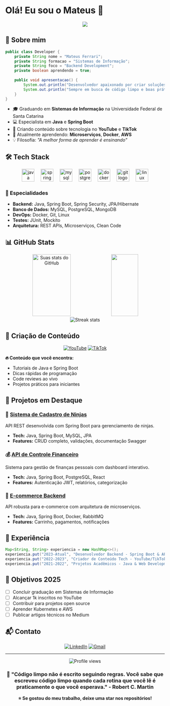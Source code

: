 # Olá! Eu sou o Mateus 👋

<div align="center">
  <img src="https://readme-typing-svg.herokuapp.com/?color=00bfbf&size=35&center=true&vCenter=true&width=1000&lines=Desenvolvedor+Java+%7C+Spring+Boot;Criador+de+Conteúdo+Tech;Sempre+aprendendo+algo+novo!"/>
</div>

## 🚀 Sobre mim

```java
public class Developer {
    private String nome = "Mateus Ferrari";
    private String formacao = "Sistemas de Informação";
    private String foco = "Backend Development";
    private boolean aprendendo = true;
    
    public void apresentacao() {
        System.out.println("Desenvolvedor apaixonado por criar soluções elegantes!");
        System.out.println("Sempre em busca de código limpo e boas práticas.");
    }
}
```

- 🎓 Graduando em **Sistemas de Informação** na Universidade Federal de Santa Catarina
- 💻 Especialista em **Java** e **Spring Boot**
- 📝 Criando conteúdo sobre tecnologia no **YouTube** e **TikTok**
- 🌱 Atualmente aprendendo: **Microserviços**, **Docker**, **AWS**
- 💡 Filosofia: *"A melhor forma de aprender é ensinando"*

## 🛠️ Tech Stack

<div align="center">
  <img src="https://cdn.jsdelivr.net/gh/devicons/devicon/icons/java/java-original.svg" height="40" alt="java logo"/>
  <img width="12"/>
  <img src="https://cdn.jsdelivr.net/gh/devicons/devicon/icons/spring/spring-original.svg" height="40" alt="spring logo"/>
  <img width="12"/>
  <img src="https://cdn.jsdelivr.net/gh/devicons/devicon/icons/mysql/mysql-original.svg" height="40" alt="mysql logo"/>
  <img width="12"/>
  <img src="https://cdn.jsdelivr.net/gh/devicons/devicon/icons/postgresql/postgresql-original.svg" height="40" alt="postgresql logo"/>
  <img width="12"/>
  <img src="https://cdn.jsdelivr.net/gh/devicons/devicon/icons/docker/docker-original.svg" height="40" alt="docker logo"/>
  <img width="12"/>
  <img src="https://cdn.jsdelivr.net/gh/devicons/devicon/icons/git/git-original.svg" height="40" alt="git logo"/>
  <img width="12"/>
  <img src="https://cdn.jsdelivr.net/gh/devicons/devicon/icons/linux/linux-original.svg" height="40" alt="linux logo"/>
</div>

### 🎯 Especialidades
- **Backend:** Java, Spring Boot, Spring Security, JPA/Hibernate
- **Banco de Dados:** MySQL, PostgreSQL, MongoDB
- **DevOps:** Docker, Git, Linux
- **Testes:** JUnit, Mockito 
- **Arquitetura:** REST APIs, Microserviços, Clean Code

## 📊 GitHub Stats

<div align="center">
  <img width="49%" height="195px" src="https://github-readme-stats.vercel.app/api?username=3ateusferrari&show_icons=true&count_private=true&hide_border=true&title_color=00bfbf&icon_color=00bfbf&text_color=c9d1d9&bg_color=0d1117" alt="Suas stats do GitHub" /> 
  <img width="41%" height="195px" src="https://github-readme-stats.vercel.app/api/top-langs/?username=3ateusferrari&layout=compact&hide_border=true&title_color=00bfbf&text_color=c9d1d9&bg_color=0d1117" />
</div>

<div align="center">
  <img src="https://github-readme-streak-stats.herokuapp.com/?user=3ateusferrari&theme=dark&hide_border=true&stroke=0000&background=0d1117&ring=00bfbf&fire=00bfbf&currStreakLabel=00bfbf" alt="Streak stats"/>
</div>

## 🎥 Criação de Conteúdo

<div align="center">
  
[![YouTube](https://img.shields.io/badge/YouTube-FF0000?style=for-the-badge&logo=youtube&logoColor=white)](https://youtube.com/@3ateusferrari)
[![TikTok](https://img.shields.io/badge/TikTok-000000?style=for-the-badge&logo=tiktok&logoColor=white)](https://tiktok.com/@3atesuferrari)

</div>

**🔥 Conteúdo que você encontra:**
- Tutoriais de Java e Spring Boot
- Dicas rápidas de programação
- Code reviews ao vivo
- Projetos práticos para iniciantes

## 🚀 Projetos em Destaque

### 📱 [Sistema de Cadastro de Ninjas](https://github.com/seuusername/cadastro-ninjas)
API REST desenvolvida com Spring Boot para gerenciamento de ninjas.
- **Tech:** Java, Spring Boot, MySQL, JPA
- **Features:** CRUD completo, validações, documentação Swagger

### 💰 [API de Controle Financeiro](https://github.com/seuusername/controle-financeiro)
Sistema para gestão de finanças pessoais com dashboard interativo.
- **Tech:** Java, Spring Boot, PostgreSQL, React
- **Features:** Autenticação JWT, relatórios, categorização

### 🏪 [E-commerce Backend](https://github.com/seuusername/ecommerce-api)
API robusta para e-commerce com arquitetura de microserviços.
- **Tech:** Java, Spring Boot, Docker, RabbitMQ
- **Features:** Carrinho, pagamentos, notificações

## 💼 Experiência

```java
Map<String, String> experiencia = new HashMap<>();
experiencia.put("2023-Atual", "Desenvolvedor Backend - Spring Boot & APIs REST");
experiencia.put("2022-2023", "Criador de Conteúdo Tech - YouTube/TikTok");
experiencia.put("2021-2022", "Projetos Acadêmicos - Java & Web Development");
```

## 🎯 Objetivos 2025

- [ ] Concluir graduação em Sistemas de Informação
- [ ] Alcançar 1k inscritos no YouTube
- [ ] Contribuir para projetos open source
- [ ] Aprender Kubernetes e AWS
- [ ] Publicar artigos técnicos no Medium

## 📬 Contato

<div align="center">

[![LinkedIn](https://img.shields.io/badge/LinkedIn-0077B5?style=for-the-badge&logo=linkedin&logoColor=white)]([https://linkedin.com/in/3ateusferrari](https://www.linkedin.com/in/3ateusferrari/))
[![Gmail](https://img.shields.io/badge/Gmail-333333?style=for-the-badge&logo=gmail&logoColor=red)](mailto:mateusspier@gmail.com)

</div>

---

<div align="center">
  <img src="https://komarev.com/ghpvc/?username=3ateusferrari&color=00bfbf&style=flat-square&label=Profile+Views" alt="Profile views" />
</div>

<div align="center">
  
### 💭 "Código limpo não é escrito seguindo regras. Você sabe que escreveu código limpo quando cada rotina que você lê é praticamente o que você esperava." - Robert C. Martin

**⭐ Se gostou do meu trabalho, deixe uma star nos repositórios!**

</div>
